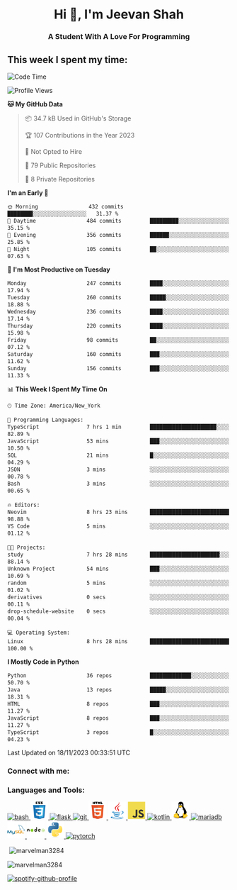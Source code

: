<h1 align="center">Hi 👋, I'm Jeevan Shah</h1>
<h3 align="center">A Student With A Love For Programming</h3>

## This week I spent my time:

<!--START_SECTION:waka-->
![Code Time](http://img.shields.io/badge/Code%20Time-382%20hrs%2049%20mins-blue)

![Profile Views](http://img.shields.io/badge/Profile%20Views-0-blue)

**🐱 My GitHub Data** 

> 📦 34.7 kB Used in GitHub's Storage 
 > 
> 🏆 107 Contributions in the Year 2023
 > 
> 🚫 Not Opted to Hire
 > 
> 📜 79 Public Repositories 
 > 
> 🔑 8 Private Repositories 
 > 
**I'm an Early 🐤** 

```text
🌞 Morning                432 commits         ████████░░░░░░░░░░░░░░░░░   31.37 % 
🌆 Daytime                484 commits         █████████░░░░░░░░░░░░░░░░   35.15 % 
🌃 Evening                356 commits         ██████░░░░░░░░░░░░░░░░░░░   25.85 % 
🌙 Night                  105 commits         ██░░░░░░░░░░░░░░░░░░░░░░░   07.63 % 
```
📅 **I'm Most Productive on Tuesday** 

```text
Monday                   247 commits         ████░░░░░░░░░░░░░░░░░░░░░   17.94 % 
Tuesday                  260 commits         █████░░░░░░░░░░░░░░░░░░░░   18.88 % 
Wednesday                236 commits         ████░░░░░░░░░░░░░░░░░░░░░   17.14 % 
Thursday                 220 commits         ████░░░░░░░░░░░░░░░░░░░░░   15.98 % 
Friday                   98 commits          ██░░░░░░░░░░░░░░░░░░░░░░░   07.12 % 
Saturday                 160 commits         ███░░░░░░░░░░░░░░░░░░░░░░   11.62 % 
Sunday                   156 commits         ███░░░░░░░░░░░░░░░░░░░░░░   11.33 % 
```


📊 **This Week I Spent My Time On** 

```text
🕑︎ Time Zone: America/New_York

💬 Programming Languages: 
TypeScript               7 hrs 1 min         █████████████████████░░░░   82.89 % 
JavaScript               53 mins             ███░░░░░░░░░░░░░░░░░░░░░░   10.50 % 
SQL                      21 mins             █░░░░░░░░░░░░░░░░░░░░░░░░   04.29 % 
JSON                     3 mins              ░░░░░░░░░░░░░░░░░░░░░░░░░   00.78 % 
Bash                     3 mins              ░░░░░░░░░░░░░░░░░░░░░░░░░   00.65 % 

🔥 Editors: 
Neovim                   8 hrs 23 mins       █████████████████████████   98.88 % 
VS Code                  5 mins              ░░░░░░░░░░░░░░░░░░░░░░░░░   01.12 % 

🐱‍💻 Projects: 
study                    7 hrs 28 mins       ██████████████████████░░░   88.14 % 
Unknown Project          54 mins             ███░░░░░░░░░░░░░░░░░░░░░░   10.69 % 
random                   5 mins              ░░░░░░░░░░░░░░░░░░░░░░░░░   01.02 % 
derivatives              0 secs              ░░░░░░░░░░░░░░░░░░░░░░░░░   00.11 % 
drop-schedule-website    0 secs              ░░░░░░░░░░░░░░░░░░░░░░░░░   00.04 % 

💻 Operating System: 
Linux                    8 hrs 28 mins       █████████████████████████   100.00 % 
```

**I Mostly Code in Python** 

```text
Python                   36 repos            █████████████░░░░░░░░░░░░   50.70 % 
Java                     13 repos            █████░░░░░░░░░░░░░░░░░░░░   18.31 % 
HTML                     8 repos             ███░░░░░░░░░░░░░░░░░░░░░░   11.27 % 
JavaScript               8 repos             ███░░░░░░░░░░░░░░░░░░░░░░   11.27 % 
TypeScript               3 repos             █░░░░░░░░░░░░░░░░░░░░░░░░   04.23 % 
```




 Last Updated on 18/11/2023 00:33:51 UTC
<!--END_SECTION:waka-->

<h3 align="left">Connect with me:</h3>
<p align="left">

</p>

<h3 align="left">Languages and Tools:</h3>
<p align="left"> <a href="https://www.gnu.org/software/bash/" target="_blank"> <img src="https://www.vectorlogo.zone/logos/gnu_bash/gnu_bash-icon.svg" alt="bash" width="40" height="40"/> </a> <a href="https://www.w3schools.com/css/" target="_blank"> <img src="https://raw.githubusercontent.com/devicons/devicon/master/icons/css3/css3-original-wordmark.svg" alt="css3" width="40" height="40"/> </a> <a href="https://flask.palletsprojects.com/" target="_blank"> <img src="https://www.vectorlogo.zone/logos/pocoo_flask/pocoo_flask-icon.svg" alt="flask" width="40" height="40"/> </a> <a href="https://git-scm.com/" target="_blank"> <img src="https://www.vectorlogo.zone/logos/git-scm/git-scm-icon.svg" alt="git" width="40" height="40"/> </a> <a href="https://www.w3.org/html/" target="_blank"> <img src="https://raw.githubusercontent.com/devicons/devicon/master/icons/html5/html5-original-wordmark.svg" alt="html5" width="40" height="40"/> </a> <a href="https://www.java.com" target="_blank"> <img src="https://raw.githubusercontent.com/devicons/devicon/master/icons/java/java-original.svg" alt="java" width="40" height="40"/> </a> <a href="https://developer.mozilla.org/en-US/docs/Web/JavaScript" target="_blank"> <img src="https://raw.githubusercontent.com/devicons/devicon/master/icons/javascript/javascript-original.svg" alt="javascript" width="40" height="40"/> </a> <a href="https://kotlinlang.org" target="_blank"> <img src="https://www.vectorlogo.zone/logos/kotlinlang/kotlinlang-icon.svg" alt="kotlin" width="40" height="40"/> </a> <a href="https://www.linux.org/" target="_blank"> <img src="https://raw.githubusercontent.com/devicons/devicon/master/icons/linux/linux-original.svg" alt="linux" width="40" height="40"/> </a> <a href="https://mariadb.org/" target="_blank"> <img src="https://www.vectorlogo.zone/logos/mariadb/mariadb-icon.svg" alt="mariadb" width="40" height="40"/> </a> <a href="https://www.mysql.com/" target="_blank"> <img src="https://raw.githubusercontent.com/devicons/devicon/master/icons/mysql/mysql-original-wordmark.svg" alt="mysql" width="40" height="40"/> </a> <a href="https://nodejs.org" target="_blank"> <img src="https://raw.githubusercontent.com/devicons/devicon/master/icons/nodejs/nodejs-original-wordmark.svg" alt="nodejs" width="40" height="40"/> </a> <a href="https://www.python.org" target="_blank"> <img src="https://raw.githubusercontent.com/devicons/devicon/master/icons/python/python-original.svg" alt="python" width="40" height="40"/> </a> <a href="https://pytorch.org/" target="_blank"> <img src="https://www.vectorlogo.zone/logos/pytorch/pytorch-icon.svg" alt="pytorch" width="40" height="40"/> </a> </p>


<p>&nbsp;<img align="center" src="https://github-readme-stats.vercel.app/api?username=marvelman3284&show_icons=true&locale=en&theme=blue-green" alt="marvelman3284" /></p>

<p><img align="center" src="https://github-readme-streak-stats.herokuapp.com/?user=marvelman3284&theme=blue-green" alt="marvelman3284" /></p>


[![spotify-github-profile](https://spotify-github-profile.vercel.app/api/view?uid=lp0lvf5zzesrwq2hdzmfnkjsq&cover_image=true&theme=default)](https://github.com/kittinan/spotify-github-profile)
